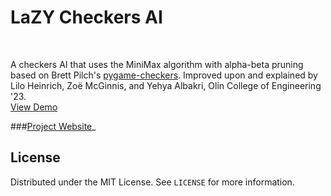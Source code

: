 <p>
  <h1>LaZY Checkers AI</h1>
  <br />
  <p>
    A checkers AI that uses the MiniMax algorithm with alpha-beta pruning based on Brett Pilch's
    <a href="https://github.com/brettpilch/pygame-checkers"> pygame-checkers</a>.
    Improved upon and explained by Lilo Heinrich, Zoë McGinnis, and Yehya Albakri, 
    Olin College of Engineering '23. <br />
    <a href="https://repl.it/@Mickmcginnis/lazycheckers?lite=true">View Demo</a>
  </p>
</p>


###[Project Website](https://sites.google.com/view/lazyy/home)_

<!-- LICENSE -->
## License

Distributed under the MIT License. See `LICENSE` for more information.


<!-- MARKDOWN LINKS & IMAGES -->
<!-- https://www.markdownguide.org/basic-syntax/#reference-style-links -->
[license-shield]: https://img.shields.io/github/license/github_username/repo.svg?style=for-the-badge
[license-url]: https://github.com/github_username/repo/blob/master/LICENSE.txt
